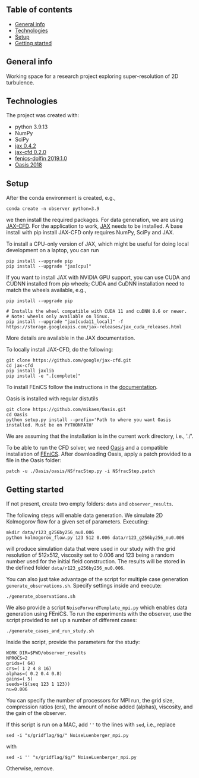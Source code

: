 ## Table of contents
* [General info](#general-info)
* [Technologies](#technologies)
* [Setup](#setup)
* [Getting started](#getting-started)

## General info
Working space for a research project exploring super-resolution of 2D turbulence.

## Technologies
The project was created with:
* python 3.9.13
* NumPy
* SciPy
* [jax 0.4.2]([JAX](https://github.com/google/jax))
* [jax-cfd 0.2.0](https://github.com/google/jax-cfd/tree/main)
* [fenics-dolfin 2019.1.0](https://github.com/FEniCS)
* [Oasis 2018](https://github.com/mikaem/Oasis)

## Setup

After the conda environment is created, e.g.,
```
conda create -n observer python=3.9
```
we then install the required packages. For data generation, we are using [JAX-CFD](https://github.com/google/jax-cfd/tree/main). For the application to work,
[JAX](https://github.com/google/jax) needs to be installed. A base install with pip install JAX-CFD only requires NumPy, SciPy and JAX.

To install a CPU-only version of JAX, which might be useful for doing local development on a laptop, you can run
```
pip install --upgrade pip
pip install --upgrade "jax[cpu]"
```
If you want to install JAX with NVIDIA GPU support, you can use CUDA and CUDNN installed from pip wheels; CUDA and CuDNN installation need to match the wheels available, e.g.,

```
pip install --upgrade pip

# Installs the wheel compatible with CUDA 11 and cuDNN 8.6 or newer.
# Note: wheels only available on linux.
pip install --upgrade "jax[cuda11_local]" -f https://storage.googleapis.com/jax-releases/jax_cuda_releases.html
```
More details are available in the JAX documentation.

To locally install JAX-CFD, do the following:

```
git clone https://github.com/google/jax-cfd.git
cd jax-cfd
pip install jaxlib
pip install -e ".[complete]"
```

To install FEniCS follow the instructions in the [documentation](https://github.com/FEniCS/dolfinx#installation).

Oasis is installed with regular distutils
```
git clone https://github.com/mikaem/Oasis.git
cd Oasis
python setup.py install --prefix='Path to where you want Oasis installed. Must be on PYTHONPATH'
```
We are assuming that the installation is in the current work directory, i.e., './'.


To be able to run the CFD solver, we need [Oasis](https://github.com/mikaem/Oasis) and a compatible installation of [FEniCS](https://fenicsproject.org/).
After downloading Oasis, apply a patch provided to a file in the Oasis folder:
```
patch -u ./Oasis/oasis/NSfracStep.py -i NSfracStep.patch
```
## Getting started
If not present, create two empty folders: `data` and `observer_results`.

The following steps will enable data generation. We simulate 2D Kolmogorov flow for a given set of parameters. Executing:

```
mkdir data/r123_g256by256_nu0.006
python kolmogorov_flow.py 123 512 0.006 data/r123_g256by256_nu0.006
```
will produce simulation data that were used in our study with the grid resolution of 512x512, viscosity set to 0.006 and 123 being a random number used for the initial field construction. The results will be stored in the defined folder `data/r123_g256by256_nu0.006`.

You can also just take advantage of the script for multiple case generation `generate_observations.sh`. Specify settings inside and execute:

```
./generate_observations.sh
```
We also provide a script `NoiseForwardTemplate_mpi.py` which enables data generation using FEniCS.
To run the experiments with the observer, use the script provided to set up a number of different cases:
```
./generate_cases_and_run_study.sh
```

Inside the script, provide the parameters for the study:
```
WORK_DIR=$PWD/observer_results
NPROCS=2
grids=( 64)
crs=( 1 2 4 8 16)
alphas=( 0.2 0.4 0.8)
gains=( 5)
seeds=($(seq 123 1 123))
nu=0.006
```
You can specify the number of processors for MPI run, the grid size, compression ratios (crs), the amount of noise added (alphas), viscosity, and the gain of the observer.

If this script is run on a MAC, add `''` to the lines with `sed`, i.e., replace
```
sed -i "s/gridflag/$g/" NoiseLuenberger_mpi.py
```
with
```
sed -i '' "s/gridflag/$g/" NoiseLuenberger_mpi.py
```
Otherwise, remove.
